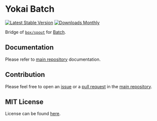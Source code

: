 # Yokai Batch

[![Latest Stable Version](https://img.shields.io/packagist/v/yokai/batch-box-spout?style=flat-square)](https://packagist.org/packages/yokai/batch-box-spout)
[![Downloads Monthly](https://img.shields.io/packagist/dm/yokai/batch-box-spout?style=flat-square)](https://packagist.org/packages/yokai/batch-box-spout)

Bridge of [`box/spout`](https://github.com/box/spout) for [Batch](https://github.com/yokai-php/batch-src).


## Documentation

Please refer to [main repository](https://github.com/yokai-php/batch-src) documentation.


## Contribution

Please feel free to open an [issue](https://github.com/yokai-php/batch-src/issues)
or a [pull request](https://github.com/yokai-php/batch-src/pulls)
in the [main repository](https://github.com/yokai-php/batch-src).


## MIT License

License can be found [here](LICENSE).
